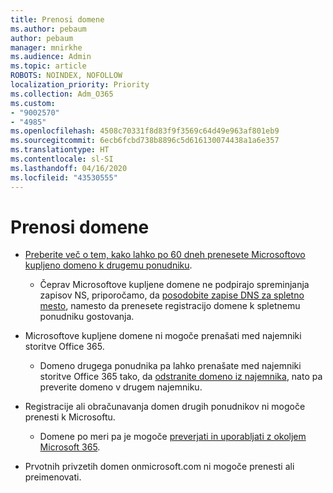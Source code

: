 ```yaml
---
title: Prenosi domene
ms.author: pebaum
author: pebaum
manager: mnirkhe
ms.audience: Admin
ms.topic: article
ROBOTS: NOINDEX, NOFOLLOW
localization_priority: Priority
ms.collection: Adm_O365
ms.custom:
- "9002570"
- "4985"
ms.openlocfilehash: 4508c70331f8d83f9f3569c64d49e963af801eb9
ms.sourcegitcommit: 6ecb6fcbd738b8896c5d616130074438a1a6e357
ms.translationtype: HT
ms.contentlocale: sl-SI
ms.lasthandoff: 04/16/2020
ms.locfileid: "43530555"
---
```

# <a name="domain-transfers"></a>Prenosi domene

- [Preberite več o tem, kako lahko po 60 dneh prenesete Microsoftovo kupljeno domeno k drugemu ponudniku](https://docs.microsoft.com/microsoft-365/admin/setup/domains-faq?view=o365-worldwide#can-i-transfer-a-domain-i-purchased-from-microsoft-to-another-provider).

    - Čeprav Microsoftove kupljene domene ne podpirajo spreminjanja zapisov NS, priporočamo, da [posodobite zapise DNS za spletno mesto](https://docs.microsoft.com/microsoft-365/admin/dns/update-dns-records-to-retain-current-hosting-provider?view=o365-worldwide), namesto da prenesete registracijo domene k spletnemu ponudniku gostovanja.

- Microsoftove kupljene domene ni mogoče prenašati med najemniki storitve Office 365. 

    - Domeno drugega ponudnika pa lahko prenašate med najemniki storitve Office 365 tako, da [odstranite domeno iz najemnika](https://docs.microsoft.com/microsoft-365/admin/get-help-with-domains/remove-a-domain?view=o365-worldwide), nato pa preverite domeno v drugem najemniku.

- Registracije ali obračunavanja domen drugih ponudnikov ni mogoče prenesti k Microsoftu.

    - Domene po meri pa je mogoče [preverjati in uporabljati z okoljem Microsoft 365](https://docs.microsoft.com/microsoft-365/admin/setup/add-domain?view=o365-worldwide).

- Prvotnih privzetih domen onmicrosoft.com ni mogoče prenesti ali preimenovati.
